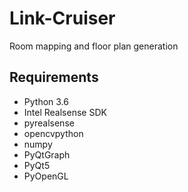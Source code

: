# Link-Cruiser
Room mapping and floor plan generation

## Requirements
* Python 3.6
* Intel Realsense SDK
* pyrealsense
* opencvpython
* numpy
* PyQtGraph
* PyQt5
* PyOpenGL